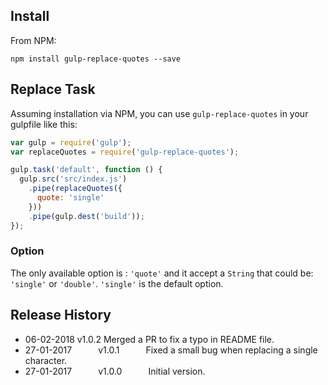 ## Install

From NPM:

```shell
npm install gulp-replace-quotes --save
```

## Replace Task

Assuming installation via NPM, you can use `gulp-replace-quotes` in your gulpfile like this:

```javascript
var gulp = require('gulp');
var replaceQuotes = require('gulp-replace-quotes');

gulp.task('default', function () {
  gulp.src('src/index.js')
    .pipe(replaceQuotes({
      quote: 'single'
    }))
    .pipe(gulp.dest('build'));
});
```

### Option
The only available option is : `'quote'` and it accept a `String` that could be: `'single'` or `'double'`. `'single'` is the default option.

## Release History

 * 06-02-2018   v1.0.2   Merged a PR to fix a typo in README file.
 * 27-01-2017   v1.0.1   Fixed a small bug when replacing a single character.
 * 27-01-2017   v1.0.0   Initial version.
